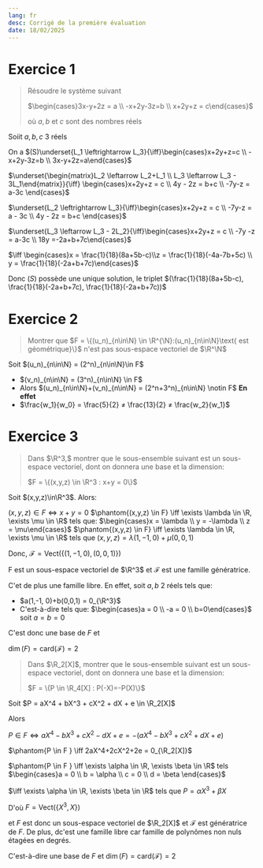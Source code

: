 ```yaml
---
lang: fr
desc: Corrigé de la première évaluation
date: 18/02/2025
---
```


# Exercice 1

> Résoudre le système suivant
>
> $\begin{cases}3x-y+2z = a \\ -x+2y-3z=b \\ x+2y+z = c\end{cases}$
>
> où $a, b$ et $c$ sont des nombres réels

Soiit $a,b,c$ 3 réels

On a $(S)\underset{L_1 \leftrightarrow L_3}{\iff}\begin{cases}x+2y+z=c \\ -x+2y-3z=b \\ 3x-y+2z=a\end{cases}$

$\underset{\begin{matrix}L_2 \leftarrow L_2+L_1 \\ L_3 \leftarrow L_3 - 3L_1\end{matrix}}{\iff} \begin{cases}x+2y+z = c \\ 4y - 2z = b+c \\ -7y-z = a-3c \end{cases}$

$\underset{L_2 \leftrightarrow L_3}{\iff}\begin{cases}x+2y+z = c \\ -7y-z = a - 3c \\ 4y - 2z = b+c \end{cases}$

$\underset{L_3 \leftarrow L_3 - 2L_2}{\iff}\begin{cases}x+2y+z = c \\ -7y -z = a-3c \\ 18y =-2a+b+7c\end{cases}$

$\iff \begin{cases}x = \frac{1}{18}(8a+5b-c)\\z = \frac{1}{18}(-4a-7b+5c) \\ y = \frac{1}{18}(-2a+b+7c)\end{cases}$

Donc $(S)$ possède une unique solution, le triplet $(\frac{1}{18}(8a+5b-c), \frac{1}{18}(-2a+b+7c), \frac{1}{18}(-2a+b+7c))$

# Exercice 2

> Montrer que $F = \{(u_n)_{n\in\N} \in \R^{\N}:(u_n)_{n\in\N}\text{ est géométrique}\}$ n'est pas sous-espace vectoriel de $\R^\N$

Soit $(u_n)_{n\in\N} = (2^n)_{n\in\N}\in F$
- $(v_n)_{n\in\N} = (3^n)_{n\in\N} \in F$
- Alors $(u_n)_{n\in\N}+(v_n)_{n\in\N} = (2^n+3^n)_{n\in\N} \notin F$
__En effet__ 
- $\frac{w_1}{w_0} = \frac{5}{2} ≠ \frac{13}{2} ≠ \frac{w_2}{w_1}$

# Exercice 3


> Dans $\R^3,$ montrer que le sous-ensemble suivant est un sous-espace vectoriel, dont on donnera une base et la dimension:
>
> $F = \{(x,y,z) \in \R^3 : x+y = 0\}$


Soit $(x,y,z)\in\R^3$. Alors:

$(x,y,z) \in F \iff x+y = 0$
$\phantom{(x,y,z) \in F} \iff \exists \lambda \in \R, \exists \mu \in \R$ tels que: $\begin{cases}x = \lambda \\ y = -\lambda \\ z = \mu\end{cases}$
$\phantom{(x,y,z) \in F} \iff \exists \lambda \in \R, \exists \mu \in \R$ tels que $(x,y,z) = \lambda(1,-1, 0)+\mu(0,0,1)$

Donc, $\mathcal{F} = \text{Vect}(\{(1,-1, 0), (0,0,1)\})$ 

F est un sous-espace vectoriel de $\R^3$ et $\mathcal{F}$ est une famille génératrice.

C'et de plus une famille libre. En effet, soit $a,b$ 2 réels tels que:
- $a(1,-1, 0)+b(0,0,1) = 0_{\R^3}$
- C'est-à-dire tels que:
$\begin{cases}a = 0 \\ -a = 0 \\ b=0\end{cases}$ soit $a=b=0$

C'est donc une base de $F$ et

$\dim(F) = \text{card}(\mathcal{F})= 2$

> Dans $\R_2[X]$, montrer que le sous-ensemble suivant est un sous-espace vectoriel, dont on donnera une base et la dimension:
>
> $F = \{P \in \R_4[X] : P(-X)=-P(X)\}$

Soit $P = aX^4 + bX^3 + cX^2 + dX + e \in \R_2[X]$

Alors 

$P \in F \iff aX^4-bX^3+cX^2-dX+e = -(aX^4-bX^3+cX^2+dX+e)$

$\phantom{P \in F } \iff 2aX^4+2cX^2+2e = 0_{\R_2[X]}$

$\phantom{P \in F } \iff \exists \alpha \in \R, \exists \beta \in \R$ tels  $\begin{cases}a = 0 \\ b = \alpha \\ c = 0 \\ d = \beta \end{cases}$

$\iff \exists \alpha \in \R, \exists \beta \in \R$ tels que $P = \alpha X^3+\beta X$

D'où $F = \text{Vect}(\{X^3, X\})$

et $F$ est donc un sous-espace vectoriel de $\R_2[X]$ et $\mathcal{F}$ est génératrice de $F$. De plus, dc'est une famille libre car famille de polynômes non nuls étagées en degrés.

C'est-à-dire une base de $F$ et $\dim(F) = \text{card}(\mathcal{F}) = 2$
